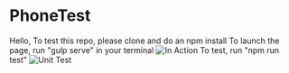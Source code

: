 # PhoneTest
Hello, 
To test this repo, please clone and do an npm install
To launch the page, run "gulp serve" in your terminal
![In Action](https://i.imgur.com/5xx3VGX.png)
To test, run "npm run test"
![Unit Test](https://i.imgur.com/ejT1huZ.png)
